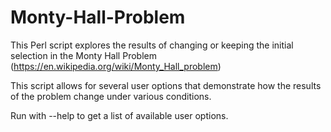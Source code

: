 # Monty-Hall-Problem
This Perl script explores the results of changing or keeping the initial selection in the Monty Hall Problem (https://en.wikipedia.org/wiki/Monty_Hall_problem)

This script allows for several user options that demonstrate how the results of the problem change under various conditions.

Run with --help to get a list of available user options.
